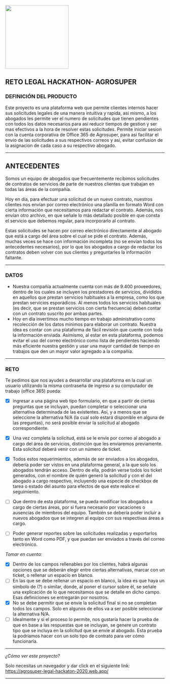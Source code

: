 <img src="./src/assets/images/logo-header.svg" width=200>
<br />

## RETO LEGAL HACKATHON- AGROSUPER
### DEFINICIÓN DEL PRODUCTO

Este proyecto es una plataforma web que permite clientes internos  hacer sus solicitudes legales de una manera intuitiva y rapida,  asi mismo, a los abogados les permite ver el numero de solicitudes que tienen pendientes con todos los datos necesarios para asi reducir tiempos de gestion y ser mas efectivos a la hora de resolver estas solicitudes. 
Permite iniciar sesion con la cuenta corporativa de Office 365 de Agrosuper, para asi facilitar el envio de las solicitudes a sus respectivos correos y asi, evitar confusion de la asignacion de cada caso a su respectivo abogado.




**************************************************************************
## **ANTECEDENTES**


Somos un equipo de abogados que frecuentemente recibimos solicitudes de contratos de servicios de parte de nuestros clientes que trabajan en todas las áreas de la compañía.

Hoy en día, para efectuar una solicitud de un nuevo contrato, nuestros clientes nos envían por correo electrónico una planilla en formato Word con cierta información que necesitamos para redactar el contrato. Además, nos envían otro archivo, en que señale lo más detallado posible en que consta el servicio que debemos regular, para incorporarlo al contrato.

Estas solicitudes se hacen por correo electrónico directamente al abogado que está a cargo del área sobre el cual se pide el contrato. Además, muchas veces se hace con información incompleta (no se envían todos los antecedentes necesarios), por lo que los abogados a cargo de redactar los contratos deben volver con sus clientes y preguntarles la información faltante.


*******************************************************************************************

### DATOS

 - Nuestra compañía actualmente cuenta con más de 9.400 proveedores, dentro de los cuales se incluyen los prestadores de servicios, divididos en aquellos que prestan servicios habituales a la empresa, como los que prestan servicios esporádicos. Al menos todos los servicios habituales (es decir, que se prestan servicios con cierta frecuencia) deben contar con un contrato suscrito por ambas partes.
 - Hoy en día invertimos mucho tiempo en trabajo administrativo como recolección de los datos mínimos para elaborar un contrato. Nuestra idea es contar con una plataforma de fácil revisión que cuente con toda la información enviada. Asimismo, al estar en esta plataforma, podemos evitar el uso del correo electrónico como lista de pendientes haciendo más eficiente nuestra gestión y usar una mayor cantidad de tiempo en trabajos que den un mayor valor agregado a la compañía.

************************************************************************************
### RETO
Te pedimos que nos ayudes a desarrollar una plataforma en la cual un usuario utilizando la misma contraseña de ingreso a su computador de trabajo (office 365) pueda:

 - [x] ingresar a una página web tipo formulario, en que a partir de ciertas preguntas que se incluyan, puedan completar o seleccionar una alternativa determinada de las existentes. Así, y a menos que se seleccione la alternativa N/A (la cual solo estará disponible en alguna de las preguntas), no será posible enviar la solicitud al abogado correspondiente.
 - [x] Una vez completa la solicitud, está se le envíe por correo al abogado a cargo del área de servicios, distinción que les enviaremos previamente. Esta solicitud deberá venir con un número de ticket.

 

 - [x] Todos estos requerimientos, además de ser enviados a los abogados, debería poder ser vistos en una plataforma general, a la que solo los abogados tendrán acceso. Dentro de ella, podrán verse todos los ticket generados, con el nombre de quién generó la solicitud y con el del abogado a cargo respectivo, incluyendo una especie de checkbox de tarea o estado del asunto para efectos de que este realice el seguimiento.
 
 - [ ] Que dentro de esta plataforma, se pueda modificar los abogados a cargo de ciertas áreas, por si fuera necesario por vacaciones o ausencias de miembros del equipo. También se debería poder incluir a nuevos abogados que se integren al equipo con sus respectivas áreas a cargo.
 - [ ] Poder generar reportes sobre las solicitudes realizadas y exportarlos tanto en Word como PDF, y que puedan ser enviados a través del correo electrónico.


 *Tomar en cuenta:*
 
 - [x] Dentro de los campos rellenables por los clientes, habrá algunas opciones que se deberán elegir entre ciertas alternativas, marcar con un ticket, o rellenar un espacio en blanco.
 - [ ] En las que se debe rellenar un espacio en blanco, la idea es que haya un símbolo de (?) o similar, donde, al poner el cursor sobre él, se señale una explicación de lo que necesitamos que se detalle en dicho campo. Esas definiciones se entregarán por nosotros.
 - [x] No se debe permitir que se envíe la solicitud final si no se completan todos los campos. Solo en algunos de ellos va a ser posible seleccionar la alternativa N/A.
 - [ ] Idealmente y si el proceso lo permite, nos gustaría hacer la prueba de que en base a las respuestas que se incluyan, se genere un contrato tipo que se incluya en la solicitud que se envíe al abogado. Esta prueba la podríamos hacer con un solo tipo de contrato para ver cómo funcionaría.

************************************************************

*¿Cómo ver este proyecto?*

Solo necesitas un navegador y dar click en el siguiente link: https://agrosuper-legal-hackaton-2020.web.app/

*************************************************************
